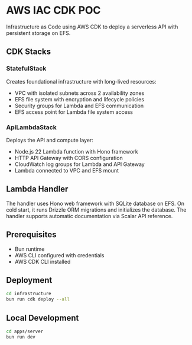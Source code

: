 # AWS IAC CDK POC

Infrastructure as Code using AWS CDK to deploy a serverless API with persistent storage on EFS.

## CDK Stacks

### StatefulStack
Creates foundational infrastructure with long-lived resources:
- VPC with isolated subnets across 2 availability zones
- EFS file system with encryption and lifecycle policies
- Security groups for Lambda and EFS communication
- EFS access point for Lambda file system access

### ApiLambdaStack
Deploys the API and compute layer:
- Node.js 22 Lambda function with Hono framework
- HTTP API Gateway with CORS configuration
- CloudWatch log groups for Lambda and API Gateway
- Lambda connected to VPC and EFS mount

## Lambda Handler

The handler uses Hono web framework with SQLite database on EFS. On cold start, it runs Drizzle ORM migrations and initializes the database. The handler supports automatic documentation via Scalar API reference.

## Prerequisites

- Bun runtime
- AWS CLI configured with credentials
- AWS CDK CLI installed

## Deployment

```bash
cd infrastructure
bun run cdk deploy --all
```

## Local Development

```bash
cd apps/server
bun run dev
```